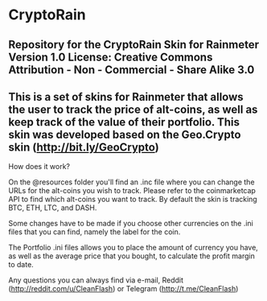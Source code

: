 # CryptoRain
Repository for the CryptoRain Skin for Rainmeter Version 1.0
License: Creative Commons Attribution - Non - Commercial - Share Alike 3.0
------------------------------------------------
This is a set of skins for Rainmeter that allows the user to track the price of alt-coins, as well as keep track of the value of their portfolio. This skin was developed based on the Geo.Crypto skin (http://bit.ly/GeoCrypto)
------------------------------------------------
How does it work?

On the @resources folder you'll find an .inc file where you can change the URLs for the alt-coins you wish to track. Please refer to the coinmarketcap API to find which alt-coins you want to track. By default the skin is tracking BTC, ETH, LTC, and DASH. 

Some changes have to be made if you choose other currencies on the .ini files that you can find, namely the label for the coin.

The Portfolio .ini files allows you to place the amount of currency you have, as well as the average price that you bought, to calculate the profit margin to date. 

Any questions you can always find via e-mail, Reddit (http://reddit.com/u/CleanFlash) or Telegram (http://t.me/CleanFlash)
